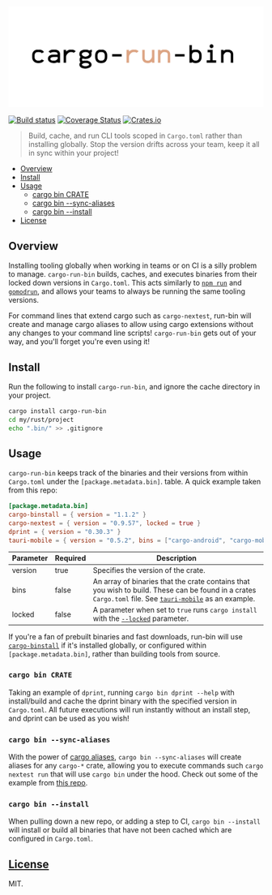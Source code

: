 ![cargo-run-bin](.github/banner.png)

[![Build status](https://github.com/dustinblackman/cargo-run-bin/workflows/ci/badge.svg)](https://github.com/dustinblackman/cargo-run-bin/actions)
[![Coverage Status](https://coveralls.io/repos/github/dustinblackman/cargo-run-bin/badge.svg?branch=master)](https://coveralls.io/github/dustinblackman/cargo-run-bin?branch=master)
[![Crates.io](https://img.shields.io/crates/v/cargo-run-bin.svg)](https://crates.io/crates/cargo-run-bin)

> Build, cache, and run CLI tools scoped in `Cargo.toml` rather than installing globally. Stop the version drifts across your team, keep it all in sync within your project!

- [Overview](#Overview)
- [Install](#Install)
- [Usage](#Usage)
  - [cargo bin CRATE](#cargo-bin-crate)
  - [cargo bin --sync-aliases](#cargo-bin---sync-aliases)
  - [cargo bin --install](#cargo-bin---install)
- [License](#License)

## Overview

Installing tooling globally when working in teams or on CI is a silly problem to manage. `cargo-run-bin` builds, caches, and executes binaries from their locked down versions in `Cargo.toml`. This acts similarly to [`npm run`](https://docs.npmjs.com/cli/v7/commands/npm-run-script) and [`gomodrun`](https://github.com/dustinblackman/gomodrun), and allows your teams to always be running the same tooling versions.

For command lines that extend cargo such as `cargo-nextest`, run-bin will create and manage cargo aliases to allow using cargo extensions without any changes to your command line scripts! `cargo-run-bin` gets out of your way, and you'll forget you're even using it!

## Install

Run the following to install `cargo-run-bin`, and ignore the cache directory in your project.

```sh
cargo install cargo-run-bin
cd my/rust/project
echo ".bin/" >> .gitignore
```

## Usage

`cargo-run-bin` keeps track of the binaries and their versions from within `Cargo.toml` under the `[package.metadata.bin]`.
table. A quick example taken from this repo:

```toml
[package.metadata.bin]
cargo-binstall = { version = "1.1.2" }
cargo-nextest = { version = "0.9.57", locked = true }
dprint = { version = "0.30.3" }
tauri-mobile = { version = "0.5.2", bins = ["cargo-android", "cargo-mobile"], locked = true }
```

| Parameter | Required | Description                                                                                                                                                                                                                                                             |
| --------- | -------- | ----------------------------------------------------------------------------------------------------------------------------------------------------------------------------------------------------------------------------------------------------------------------- |
| version   | true     | Specifies the version of the crate.                                                                                                                                                                                                                                     |
| bins      | false    | An array of binaries that the crate contains that you wish to build. These can be found in a crates `Cargo.toml` file. See [`tauri-mobile`](https://github.com/tauri-apps/tauri-mobile/blob/a5f3783870f48886e3266e43f92a6768fb1eb3d4/Cargo.toml#L18-L28) as an example. |
| locked    | false    | A parameter when set to `true` runs `cargo install` with the [`--locked`](https://doc.rust-lang.org/cargo/commands/cargo-install.html#dealing-with-the-lockfile) parameter.                                                                                             |

If you're a fan of prebuilt binaries and fast downloads, run-bin will use [`cargo-binstall`](https://github.com/cargo-bins/cargo-binstall) if it's installed globally, or configured within `[package.metadata.bin]`, rather than building tools from source.

### `cargo bin CRATE`

Taking an example of `dprint`, running `cargo bin dprint --help` with install/build and cache the dprint binary with the
specified version in `Cargo.toml`. All future executions will run instantly without an install step, and dprint can be used
as you wish!

### `cargo bin --sync-aliases`

With the power of [cargo aliases](https://doc.rust-lang.org/cargo/reference/config.html#alias), `cargo bin --sync-aliases`
will create aliases for any `cargo-*` crate, allowing you to execute commands such `cargo nextest run` that will use
`cargo bin` under the hood. Check out some of the example from [this repo](.cargo/config.toml).

### `cargo bin --install`

When pulling down a new repo, or adding a step to CI, `cargo bin --install` will install or build all binaries that have not been
cached which are configured in `Cargo.toml`.

## [License](./LICENSE)

MIT.
